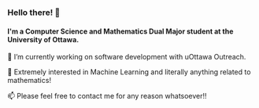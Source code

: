 ### Hello there! 👋

<!--
**wise-bit/wise-bit** is a ✨ _special_ ✨ repository because its `README.md` (this file) appears on your GitHub profile.

Here are some ideas to get you started:

- 🔭 I’m currently working on ...
- 🌱 I’m currently learning ...
- 👯 I’m looking to collaborate on ...
- 🤔 I’m looking for help with ...
- 💬 Ask me about ...
- 📫 How to reach me: ...
- 😄 Pronouns: ...
- ⚡ Fun fact: ...
-->

#### I'm a Computer Science and Mathematics Dual Major student at the University of Ottawa.


🔭 I’m currently working on software development with uOttawa Outreach. 

💬 Extremely interested in Machine Learning and literally anything related to mathematics!

📫 Please feel free to contact me for any reason whatsoever!!
